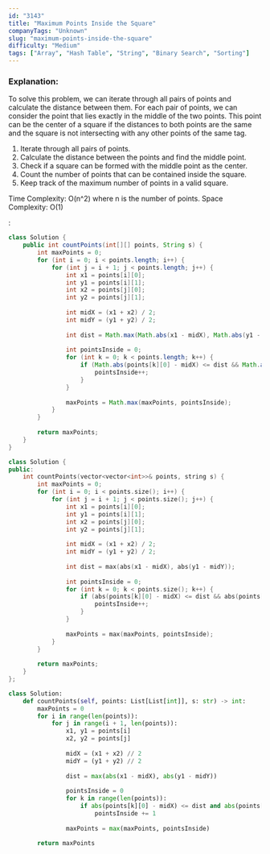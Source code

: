 ```yaml
---
id: "3143"
title: "Maximum Points Inside the Square"
companyTags: "Unknown"
slug: "maximum-points-inside-the-square"
difficulty: "Medium"
tags: ["Array", "Hash Table", "String", "Binary Search", "Sorting"]
---
```


### Explanation:
To solve this problem, we can iterate through all pairs of points and calculate the distance between them. For each pair of points, we can consider the point that lies exactly in the middle of the two points. This point can be the center of a square if the distances to both points are the same and the square is not intersecting with any other points of the same tag.

1. Iterate through all pairs of points.
2. Calculate the distance between the points and find the middle point.
3. Check if a square can be formed with the middle point as the center.
4. Count the number of points that can be contained inside the square.
5. Keep track of the maximum number of points in a valid square.

Time Complexity: O(n^2) where n is the number of points.
Space Complexity: O(1)

:

```java
class Solution {
    public int countPoints(int[][] points, String s) {
        int maxPoints = 0;
        for (int i = 0; i < points.length; i++) {
            for (int j = i + 1; j < points.length; j++) {
                int x1 = points[i][0];
                int y1 = points[i][1];
                int x2 = points[j][0];
                int y2 = points[j][1];
                
                int midX = (x1 + x2) / 2;
                int midY = (y1 + y2) / 2;
                
                int dist = Math.max(Math.abs(x1 - midX), Math.abs(y1 - midY));
                
                int pointsInside = 0;
                for (int k = 0; k < points.length; k++) {
                    if (Math.abs(points[k][0] - midX) <= dist && Math.abs(points[k][1] - midY) <= dist && s.charAt(k) != s.charAt(i)) {
                        pointsInside++;
                    }
                }
                
                maxPoints = Math.max(maxPoints, pointsInside);
            }
        }
        
        return maxPoints;
    }
}
```

```cpp
class Solution {
public:
    int countPoints(vector<vector<int>>& points, string s) {
        int maxPoints = 0;
        for (int i = 0; i < points.size(); i++) {
            for (int j = i + 1; j < points.size(); j++) {
                int x1 = points[i][0];
                int y1 = points[i][1];
                int x2 = points[j][0];
                int y2 = points[j][1];
                
                int midX = (x1 + x2) / 2;
                int midY = (y1 + y2) / 2;
                
                int dist = max(abs(x1 - midX), abs(y1 - midY));
                
                int pointsInside = 0;
                for (int k = 0; k < points.size(); k++) {
                    if (abs(points[k][0] - midX) <= dist && abs(points[k][1] - midY) <= dist && s[k] != s[i]) {
                        pointsInside++;
                    }
                }
                
                maxPoints = max(maxPoints, pointsInside);
            }
        }
        
        return maxPoints;
    }
};
```

```python
class Solution:
    def countPoints(self, points: List[List[int]], s: str) -> int:
        maxPoints = 0
        for i in range(len(points)):
            for j in range(i + 1, len(points)):
                x1, y1 = points[i]
                x2, y2 = points[j]
                
                midX = (x1 + x2) // 2
                midY = (y1 + y2) // 2
                
                dist = max(abs(x1 - midX), abs(y1 - midY))
                
                pointsInside = 0
                for k in range(len(points)):
                    if abs(points[k][0] - midX) <= dist and abs(points[k][1] - midY) <= dist and s[k] != s[i]:
                        pointsInside += 1
                
                maxPoints = max(maxPoints, pointsInside)
        
        return maxPoints
```